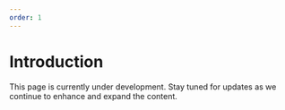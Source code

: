 ```yaml
---
order: 1
---
```


# Introduction

This page is currently under development. Stay tuned for updates as we continue to enhance and expand the content.
